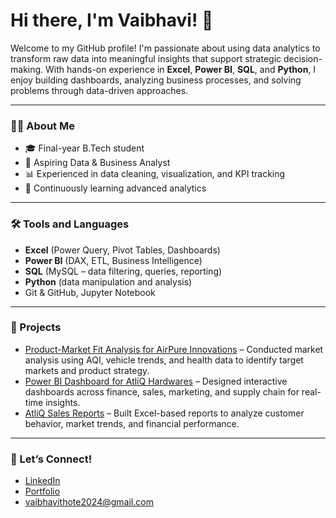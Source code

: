 # Hi there, I'm Vaibhavi! 👋

Welcome to my GitHub profile! I'm passionate about using data analytics to transform raw data into meaningful insights that support strategic decision-making. With hands-on experience in **Excel**, **Power BI**, **SQL**, and **Python**, I enjoy building dashboards, analyzing business processes, and solving problems through data-driven approaches.

---

### 👩‍💼 About Me

* 🎓 Final-year B.Tech student
* 💼 Aspiring Data & Business Analyst
* 📊 Experienced in data cleaning, visualization, and KPI tracking
* 🌱 Continuously learning advanced analytics

---

### 🛠️ Tools and Languages

* **Excel** (Power Query, Pivot Tables, Dashboards)
* **Power BI** (DAX, ETL, Business Intelligence)
* **SQL** (MySQL – data filtering, queries, reporting)
* **Python** (data manipulation and analysis)
* Git & GitHub, Jupyter Notebook

---

### 📂 Projects

* [Product-Market Fit Analysis for AirPure Innovations](https://app.powerbi.com/view?r=eyJrIjoiYmI1OWFkYmYtM2ZlNi00NGY5LWE2NTQtOWUwZGQ5M2Y5N2VlIiwidCI6ImQ0MzBkNGE4LThhNDctNDI2OC1iMjk2LTUxMDRlNmY2MmUwZSJ9) – Conducted market analysis using AQI, vehicle trends, and health data to identify target markets and product strategy.
* [Power BI Dashboard for AtliQ Hardwares](https://app.powerbi.com/view?r=eyJrIjoiOWE0ZTkyNTQtNDQ2Ny00YTViLTkyNGQtNTYzYjNjODlkYzUwIiwidCI6ImQ0MzBkNGE4LThhNDctNDI2OC1iMjk2LTUxMDRlNmY2MmUwZSJ9) – Designed interactive dashboards across finance, sales, marketing, and supply chain for real-time insights.
* [AtliQ Sales Reports](https://drive.google.com/drive/folders/1hkxNjehVHQZsXi0kFvFesfX6qEgyt8jP) – Built Excel-based reports to analyze customer behavior, market trends, and financial performance.

---

### 🔗 Let’s Connect!

* [LinkedIn](https://www.linkedin.com/in/vaibhavi-thote-a99b7b353/)
* [Portfolio](https://codebasics.io/portfolio/Vaibhavi-Thote)
* vaibhavithote2024@gmail.com
